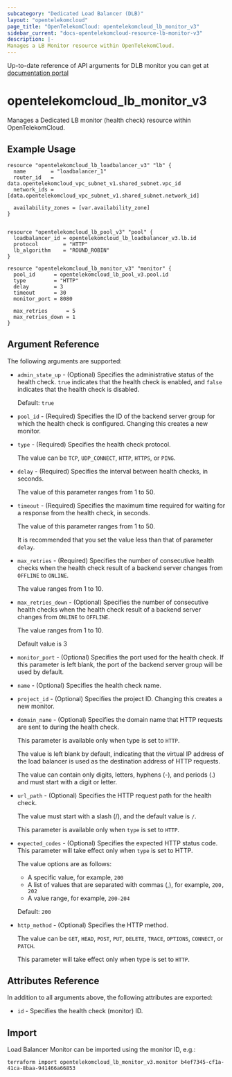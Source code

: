 ```yaml
---
subcategory: "Dedicated Load Balancer (DLB)"
layout: "opentelekomcloud"
page_title: "OpenTelekomCloud: opentelekomcloud_lb_monitor_v3"
sidebar_current: "docs-opentelekomcloud-resource-lb-monitor-v3"
description: |-
Manages a LB Monitor resource within OpenTelekomCloud.
---
```


Up-to-date reference of API arguments for DLB monitor you can get at
[documentation portal](https://docs.otc.t-systems.com/elastic-load-balancing/api-ref/apis_v3/health_check)

# opentelekomcloud_lb_monitor_v3

Manages a Dedicated LB monitor (health check) resource within OpenTelekomCloud.

## Example Usage

```hcl
resource "opentelekomcloud_lb_loadbalancer_v3" "lb" {
  name        = "loadbalancer_1"
  router_id   = data.opentelekomcloud_vpc_subnet_v1.shared_subnet.vpc_id
  network_ids = [data.opentelekomcloud_vpc_subnet_v1.shared_subnet.network_id]

  availability_zones = [var.availability_zone]
}


resource "opentelekomcloud_lb_pool_v3" "pool" {
  loadbalancer_id = opentelekomcloud_lb_loadbalancer_v3.lb.id
  protocol        = "HTTP"
  lb_algorithm    = "ROUND_ROBIN"
}

resource "opentelekomcloud_lb_monitor_v3" "monitor" {
  pool_id      = opentelekomcloud_lb_pool_v3.pool.id
  type         = "HTTP"
  delay        = 3
  timeout      = 30
  monitor_port = 8080

  max_retries      = 5
  max_retries_down = 1
}
```

## Argument Reference

The following arguments are supported:

* `admin_state_up` - (Optional) Specifies the administrative status of the health check.
  `true` indicates that the health check is enabled, and `false` indicates that the health check is disabled.

  Default: `true`

* `pool_id` - (Required) Specifies the ID of the backend server group for which the health check is configured.
  Changing this creates a new monitor.

* `type` - (Required) Specifies the health check protocol.

  The value can be `TCP`, `UDP_CONNECT`, `HTTP`, `HTTPS`, or `PING`.

* `delay` - (Required) Specifies the interval between health checks, in seconds.

  The value of this parameter ranges from 1 to 50.

* `timeout` - (Required) Specifies the maximum time required for waiting for a response from the health check, in
  seconds.

  The value of this parameter ranges from 1 to 50.

  It is recommended that you set the value less than that of parameter `delay`.

* `max_retries` - (Required) Specifies the number of consecutive health checks when the health check result of a backend
  server changes from `OFFLINE` to `ONLINE`.

  The value ranges from 1 to 10.

* `max_retries_down` - (Optional) Specifies the number of consecutive health checks when the health check result of a
  backend server changes from `ONLINE` to `OFFLINE`.

  The value ranges from 1 to 10.

  Default value is 3

* `monitor_port` - (Optional) Specifies the port used for the health check. If this parameter is left blank, the port of
  the backend server group will be used by default.

* `name` - (Optional) Specifies the health check name.

* `project_id` - (Optional) Specifies the project ID. Changing this creates a new monitor.

* `domain_name` - (Optional) Specifies the domain name that HTTP requests are sent to during the health check.

  This parameter is available only when type is set to `HTTP`.

  The value is left blank by default, indicating that the virtual IP address of the load balancer is used as the
  destination address of HTTP requests.

  The value can contain only digits, letters, hyphens (-), and periods (.) and must start with a digit or letter.

* `url_path` - (Optional) Specifies the HTTP request path for the health check.

  The value must start with a slash (/), and the default value is `/`.

  This parameter is available only when `type` is set to `HTTP`.

* `expected_codes` - (Optional) Specifies the expected HTTP status code. This parameter will take effect only
  when `type` is set to HTTP.

  The value options are as follows:
  * A specific value, for example, `200`
  * A list of values that are separated with commas (,), for example, `200, 202`
  * A value range, for example, `200-204`

  Default: `200`

* `http_method` - (Optional) Specifies the HTTP method.

  The value can be `GET`, `HEAD`, `POST`, `PUT`, `DELETE`, `TRACE`, `OPTIONS`, `CONNECT`, or `PATCH`.

  This parameter will take effect only when type is set to `HTTP`.

## Attributes Reference

In addition to all arguments above, the following attributes are exported:

* `id` - Specifies the health check (monitor) ID.

## Import

Load Balancer Monitor can be imported using the monitor ID, e.g.:

```shell
terraform import opentelekomcloud_lb_monitor_v3.monitor b4ef7345-cf1a-41ca-8baa-941466a66853
```
